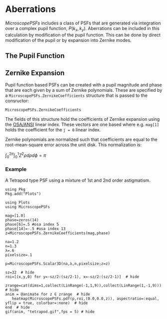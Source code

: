 # Aberrations

*MicroscopePSFs* includes a class of PSFs that are generated via integration over a complex pupil function, $P(k_x,k_y)$. Aberrations can be included in this calculation by modification of the pupil function.  This can be done by direct modification of the pupil or by expansion into Zernike modes.  

## The Pupil Function 




## Zernike Expansion

Pupil function based PSFs can be created with a pupil magnitude and phase that are each given by a sum of Zernike polynomials.  These are specified by a `MicroscopePSFs.ZernikeCoefficients` structure that is passed to the consructor:

```@docs
MicroscopePSFs.ZernikeCoefficients
```

The fields of this structure hold the coefficients of Zernike expansion using the [OSA/ANSI](https://en.wikipedia.org/wiki/Zernike_polynomials#OSA/ANSI_standard_indices) linear index.  These vectors are one based where e.g. `mag[1]` holds the coefficient for the `j = 0` linear index.  

Zernike polynomials are normalized such that coefficients are equal to the root-mean-square error across the unit disk.  This normalization is:

$\int_0^{2\pi}\int_0^1 Z^2  \rho d\rho d\phi = \pi$


### Example 

A Tetrapod type PSF using a mixture of 1st and 2nd order astigmatism. 
```@setup
using Pkg
Pkg.add("Plots")
```

```@example
using Plots
using MicroscopePSFs

mag=[1.0]
phase=zeros(14)
phase[6]=.5 #osa index 5
phase[14]=-.5 #osa index 13
z=MicroscopePSFs.ZernikeCoefficients(mag,phase)

na=1.2
n=1.3
λ=.6 
pixelsize=.1

p=MicroscopePSFs.Scalar3D(na,λ,n,pixelsize;z=z)

sz=32  # hide
roi=[(x,y,0) for y=-sz/2:(sz/2-1), x=-sz/2:(sz/2-1)]  # hide

zrange=cat(dims=1,collect(LinRange(-1,1,9)),collect(LinRange(1,-1,9)))  # hide
anim = @animate for z ∈ zrange  # hide
   heatmap(MicroscopePSFs.pdf(p,roi,(0.0,0.0,z)), aspectratio=:equal, yflip = true, colorbar=:none)  # hide
end  # hide
gif(anim, "tetrapod.gif",fps = 5) # hide
```


